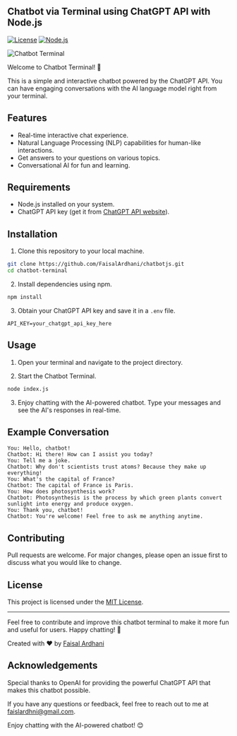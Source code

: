 ## Chatbot via Terminal using ChatGPT API with Node.js

[![License](https://img.shields.io/badge/license-MIT-blue.svg)](https://opensource.org/licenses/MIT)
[![Node.js](https://img.shields.io/badge/Node.js-v14.17.4-green.svg)](https://nodejs.org/)


![Chatbot Terminal](https://example.com/chatbot_terminal.png)

Welcome to Chatbot Terminal! 🤖

This is a simple and interactive chatbot powered by the ChatGPT API. You can have engaging conversations with the AI language model right from your terminal.

## Features

- Real-time interactive chat experience.
- Natural Language Processing (NLP) capabilities for human-like interactions.
- Get answers to your questions on various topics.
- Conversational AI for fun and learning.

## Requirements

- Node.js installed on your system.
- ChatGPT API key (get it from [ChatGPT API website](https://www.chatgpt.com/)).

## Installation

1. Clone this repository to your local machine.

```bash
git clone https://github.com/FaisalArdhani/chatbotjs.git
cd chatbot-terminal
```

2. Install dependencies using npm.

```bash
npm install
```

3. Obtain your ChatGPT API key and save it in a `.env` file.

```
API_KEY=your_chatgpt_api_key_here
```

## Usage

1. Open your terminal and navigate to the project directory.

2. Start the Chatbot Terminal.

```bash
node index.js
```

3. Enjoy chatting with the AI-powered chatbot. Type your messages and see the AI's responses in real-time.

## Example Conversation

```
You: Hello, chatbot!
Chatbot: Hi there! How can I assist you today?
You: Tell me a joke.
Chatbot: Why don't scientists trust atoms? Because they make up everything!
You: What's the capital of France?
Chatbot: The capital of France is Paris.
You: How does photosynthesis work?
Chatbot: Photosynthesis is the process by which green plants convert sunlight into energy and produce oxygen.
You: Thank you, chatbot!
Chatbot: You're welcome! Feel free to ask me anything anytime.
```

## Contributing

Pull requests are welcome. For major changes, please open an issue first to discuss what you would like to change.

## License

This project is licensed under the [MIT License](LICENSE).

---

Feel free to contribute and improve this chatbot terminal to make it more fun and useful for users. Happy chatting! 🚀

Created with ❤️ by [Faisal Ardhani](https://github.com/FaisalArdhani)

## Acknowledgements
Special thanks to OpenAI for providing the powerful ChatGPT API that makes this chatbot possible.

If you have any questions or feedback, feel free to reach out to me at faislardhni@gmail.com.

Enjoy chatting with the AI-powered chatbot! 😊

